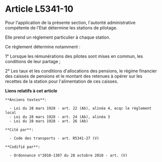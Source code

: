 # Article L5341-10

Pour l'application de la présente section, l'autorité administrative compétente de l'Etat détermine les stations de pilotage.

Elle prend un règlement particulier à chaque station.

Ce règlement détermine notamment :

1° Lorsque les rémunérations des pilotes sont mises en commun, les conditions de leur partage ;

2° Les taux et les conditions d'allocations des pensions, le régime financier des caisses de pensions et le montant des
retenues à opérer sur les recettes de la station pour l'alimentation de ces caisses.

**Liens relatifs à cet article**

	**Anciens textes**:

	  - Loi du 28 mars 1928 - art. 22 (Ab), alinéa 4, ecqc le règlement local
	  - Loi du 28 mars 1928 - art. 24 (Ab), alinéa 3
	  - Loi du 28 mars 1928 - art. 26 (Ab)

	**Cité par**:

	  - Code des transports - art. R5341-27 (V)

	**Codifié par**:

	  - Ordonnance n°2010-1307 du 28 octobre 2010 - art. (V)
